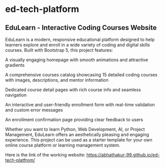 # ed-tech-platform
## EduLearn - Interactive Coding Courses Website
EduLearn is a modern, responsive educational platform designed to help learners explore and enroll in a wide variety of coding and digital skills courses. Built with Bootstrap 5, this project features:

A visually engaging homepage with smooth animations and attractive gradients

A comprehensive courses catalog showcasing 15 detailed coding courses with images, descriptions, and mentor information

Dedicated course detail pages with rich course info and seamless navigation

An interactive and user-friendly enrollment form with real-time validation and custom error messages

An enrollment confirmation page providing clear feedback to users

Whether you want to learn Python, Web Development, AI, or Project Management, EduLearn offers an aesthetically pleasing and engaging experience. This project can be used as a starter template for your own online course platform or learning management system.


Here is the link of the working website:
https://abhathakur-99.github.io/ed-tech-platfrom/

